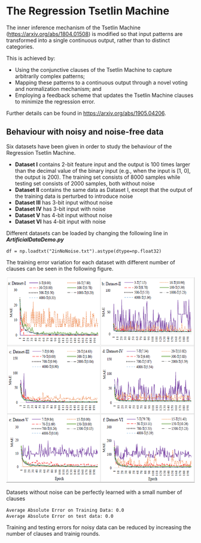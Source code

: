 # The Regression Tsetlin Machine

The inner inference mechanism of the Tsetlin Machine (https://arxiv.org/abs/1804.01508) is modified so that input patterns are transformed into a single continuous output, rather than to distinct categories.

This is achieved by: 

* Using the conjunctive clauses of the Tsetlin Machine to capture arbitrarily complex patterns;
* Mapping these patterns to a continuous output through a novel voting and normalization mechanism; and 
* Employing a feedback scheme that updates the Tsetlin Machine clauses to minimize the regression error. 

Further details can be found in https://arxiv.org/abs/1905.04206.

## Behaviour with noisy and noise-free data

Six datasets have been given in order to study the behaviour of the Regression Tsetlin Machine.

* **Dataset I** contains  2-bit  feature  input  and  the  output  is  100  times  larger  than  the  decimal value of the binary input (e.g., when the input is [1, 0], the output is 200). The training set consists of 8000 samples while testing set consists of 2000 samples, both without noise
* **Dataset II** contains the same data as Dataset I, except that the output of the training data is perturbed to introduce noise
* **Dataset III** has 3-bit input without noise 
* **Dataset IV** has 3-bit input with noise
* **Dataset V** has 4-bit input without noise
* **Dataset VI** has 4-bit input with noise

Different datasets can be loaded by changing the following line in **_ArtificialDataDemo.py_**
```
df = np.loadtxt("2inNoNoise.txt").astype(dtype=np.float32)
```
The training error variation for each dataset with different number of clauses can be seen in the following figure.

<img src="https://github.com/cair/regression-tsetlin-machine/blob/master/Training.PNG" width="600" height="550">

Datasets without noise can be perfectly learned with a small number of clauses
```
Average Absolute Error on Training Data: 0.0
Average Absolute Error on test data: 0.0
```
Training and testing errors for noisy data can be reduced by increasing the number of clauses and trainig rounds.
